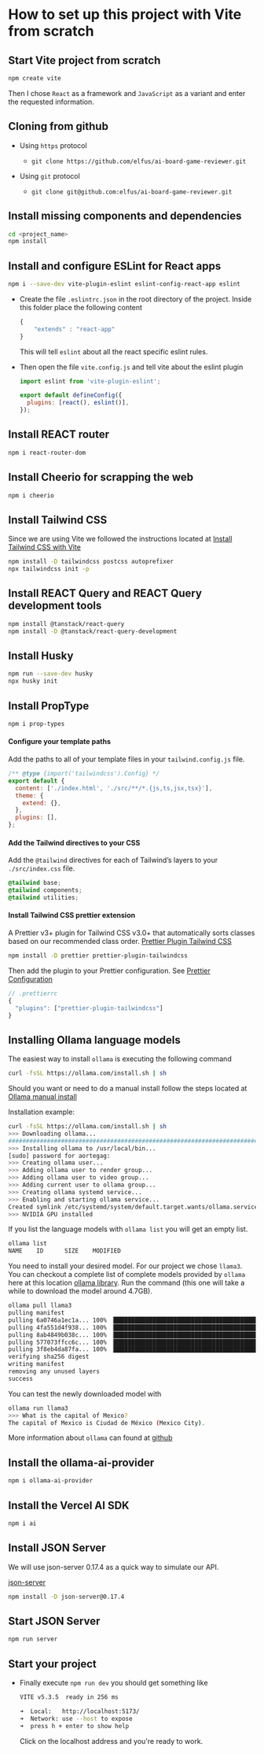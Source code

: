 # How to set up this project with Vite from scratch

## Start Vite project from scratch

```bash
npm create vite
```

Then I chose `React` as a framework and `JavaScript` as a variant and enter the requested information.

## Cloning from github

- Using `https` protocol

  - `git clone https://github.com/elfus/ai-board-game-reviewer.git`

- Using `git` protocol
  - `git clone git@github.com:elfus/ai-board-game-reviewer.git`

## Install missing components and dependencies

```bash
cd <project_name>
npm install
```

## Install and configure ESLint for React apps

```bash
npm i --save-dev vite-plugin-eslint eslint-config-react-app eslint
```

- Create the file `.eslintrc.json` in the root directory of the project.
  Inside this folder place the following content
  ```js
  {
      "extends" : "react-app"
  }
  ```
  This will tell `eslint` about all the react specific eslint rules.
- Then open the file `vite.config.js` and tell vite about the eslint plugin

  ```js
  import eslint from 'vite-plugin-eslint';

  export default defineConfig({
    plugins: [react(), eslint()],
  });
  ```

## Install REACT router

```bash
npm i react-router-dom
```

## Install Cheerio for scrapping the web

```bash
npm i cheerio
```

## Install Tailwind CSS

Since we are using Vite we followed the instructions located at [Install Tailwind CSS with Vite](https://tailwindcss.com/docs/guides/vite)

```bash
npm install -D tailwindcss postcss autoprefixer
npx tailwindcss init -p
```

## Install REACT Query and REACT Query development tools

```bash
npm install @tanstack/react-query
npm install -D @tanstack/react-query-development
```

## Install Husky

```bash
npm run --save-dev husky
npx husky init
```

## Install PropType

```bash
npm i prop-types
```

#### Configure your template paths

Add the paths to all of your template files in your `tailwind.config.js` file.

```js
/** @type {import('tailwindcss').Config} */
export default {
  content: ['./index.html', './src/**/*.{js,ts,jsx,tsx}'],
  theme: {
    extend: {},
  },
  plugins: [],
};
```

#### Add the Tailwind directives to your CSS

Add the `@tailwind` directives for each of Tailwind’s layers to your `./src/index.css` file.

```css
@tailwind base;
@tailwind components;
@tailwind utilities;
```

#### Install Tailwind CSS prettier extension

A Prettier v3+ plugin for Tailwind CSS v3.0+ that automatically sorts classes based on our recommended class order. [Prettier Plugin Tailwind CSS](https://github.com/tailwindlabs/prettier-plugin-tailwindcss)

```bash
npm install -D prettier prettier-plugin-tailwindcss
```

Then add the plugin to your Prettier configuration. See [Prettier Configuration](https://prettier.io/docs/en/configuration.html)

```js
// .prettierrc
{
  "plugins": ["prettier-plugin-tailwindcss"]
}
```

## Installing Ollama language models

The easiest way to install `ollama` is executing the following command

```bash
curl -fsSL https://ollama.com/install.sh | sh
```

Should you want or need to do a manual install follow the steps located at [Ollama manual install](https://github.com/ollama/ollama/blob/main/docs/linux.md)

Installation example:

```bash
curl -fsSL https://ollama.com/install.sh | sh
>>> Downloading ollama...
######################################################################## 100.0%#=#=#
>>> Installing ollama to /usr/local/bin...
[sudo] password for aortegag:
>>> Creating ollama user...
>>> Adding ollama user to render group...
>>> Adding ollama user to video group...
>>> Adding current user to ollama group...
>>> Creating ollama systemd service...
>>> Enabling and starting ollama service...
Created symlink /etc/systemd/system/default.target.wants/ollama.service → /etc/systemd/system/ollama.service.
>>> NVIDIA GPU installed
```

If you list the language models with `ollama list` you will get an empty list.

```bash
ollama list
NAME    ID      SIZE    MODIFIED
```

You need to install your desired model. For our project we chose `llama3`. You can checkout a complete list of complete models provided by `ollama` here at this location [ollama library](https://ollama.com/library). Run the command (this one will take a while to download the model around 4.7GB).

```bash
ollama pull llama3
pulling manifest
pulling 6a0746a1ec1a... 100% ▕████████████████████████████████████████████████████████████▏ 4.7 GB
pulling 4fa551d4f938... 100% ▕████████████████████████████████████████████████████████████▏  12 KB
pulling 8ab4849b038c... 100% ▕████████████████████████████████████████████████████████████▏  254 B
pulling 577073ffcc6c... 100% ▕████████████████████████████████████████████████████████████▏  110 B
pulling 3f8eb4da87fa... 100% ▕████████████████████████████████████████████████████████████▏  485 B
verifying sha256 digest
writing manifest
removing any unused layers
success
```

You can test the newly downloaded model with

```bash
ollama run llama3
>>> What is the capital of Mexico?
The capital of Mexico is Ciudad de México (Mexico City).
```

More information about `ollama` can found at [github](https://github.com/ollama/ollama)

## Install the ollama-ai-provider

```bash
npm i ollama-ai-provider
```

## Install the Vercel AI SDK

```bash
npm i ai
```

## Install JSON Server

We will use json-server 0.17.4 as a quick way to simulate our API.

[json-server](https://github.com/typicode/json-server/tree/v0)

```bash
npm install -D json-server@0.17.4
```

## Start JSON Server

```bash
npm run server
```

## Start your project

- Finally execute `npm run dev` you should get something like

  ```bash
  VITE v5.3.5  ready in 256 ms

  ➜  Local:   http://localhost:5173/
  ➜  Network: use --host to expose
  ➜  press h + enter to show help
  ```

  Click on the localhost address and you're ready to work.
